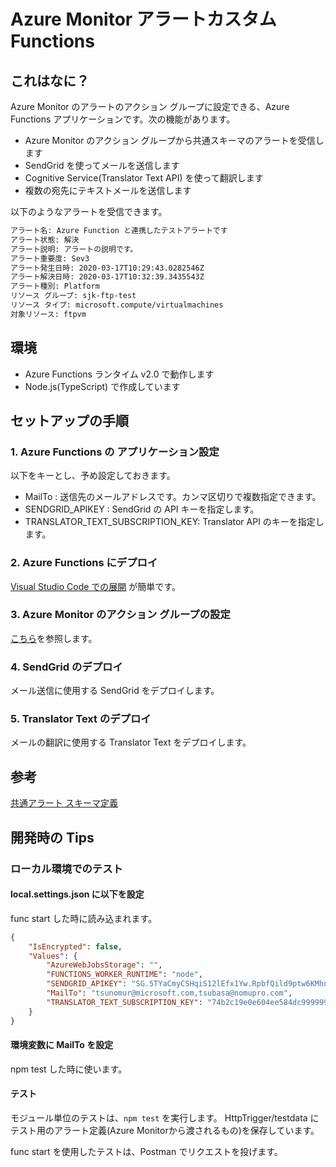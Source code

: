# Azure Monitor アラートカスタム Functions

## これはなに？

Azure Monitor のアラートのアクション グループに設定できる、Azure Functions アプリケーションです。次の機能があります。

- Azure Monitor のアクション グループから共通スキーマのアラートを受信します
- SendGrid を使ってメールを送信します
- Cognitive Service(Translator Text API) を使って翻訳します
- 複数の宛先にテキストメールを送信します

以下のようなアラートを受信できます。

```txt
アラート名: Azure Function と連携したテストアラートです
アラート状態: 解決
アラート説明: アラートの説明です。
アラート重要度: Sev3
アラート発生日時: 2020-03-17T10:29:43.0282546Z
アラート解決日時: 2020-03-17T10:32:39.3435543Z
アラート種別: Platform
リソース グループ: sjk-ftp-test
リソース タイプ: microsoft.compute/virtualmachines
対象リソース: ftpvm
```

## 環境

- Azure Functions ランタイム v2.0 で動作します
- Node.js(TypeScript) で作成しています

## セットアップの手順

### 1. Azure Functions の アプリケーション設定

以下をキーとし、予め設定しておきます。

- MailTo : 送信先のメールアドレスです。カンマ区切りで複数指定できます。
- SENDGRID_APIKEY : SendGrid の API キーを指定します。
- TRANSLATOR_TEXT_SUBSCRIPTION_KEY: Translator API のキーを指定します。

### 2. Azure Functions にデプロイ

[Visual Studio Code での展開](https://docs.microsoft.com/ja-jp/azure/azure-functions/functions-create-first-function-vs-code?pivots=programming-language-csharp#publish-the-project-to-azure) が簡単です。

### 3. Azure Monitor のアクション グループの設定

[こちら](https://docs.microsoft.com/ja-jp/azure/azure-monitor/platform/action-groups)を参照します。

### 4. SendGrid のデプロイ

メール送信に使用する SendGrid をデプロイします。

### 5. Translator Text のデプロイ

メールの翻訳に使用する Translator Text をデプロイします。

## 参考

[共通アラート スキーマ定義](https://docs.microsoft.com/ja-jp/azure/azure-monitor/platform/alerts-common-schema-definitions)

## 開発時の Tips

### ローカル環境でのテスト

#### local.settings.json に以下を設定

func start した時に読み込まれます。

```json
{
    "IsEncrypted": false,
    "Values": {
        "AzureWebJobsStorage": "",
        "FUNCTIONS_WORKER_RUNTIME": "node",
        "SENDGRID_APIKEY": "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",
        "MailTo": "tsunomur@microsoft.com,tsubasa@nomupro.com",
        "TRANSLATOR_TEXT_SUBSCRIPTION_KEY": "74b2c19e0e604ee584dc9999996d0ba6"
    }
}
```

#### 環境変数に MailTo を設定

npm test した時に使います。

#### テスト

モジュール単位のテストは、`npm test` を実行します。 HttpTrigger/testdata にテスト用のアラート定義(Azure Monitorから渡されるもの)を保存しています。

func start を使用したテストは、Postman でリクエストを投げます。
